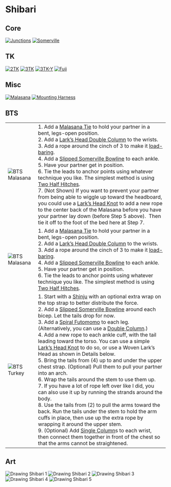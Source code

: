 # Shibari

## Core

[![Junctions](/shibari.junctions/assets/junctions.jpg)](/shibari.junctions) 
[![Somerville](/shibari.somerville.bowline/assets/Sommerville-Bowline-12.jpg)](/shibari.somerville.bowline)

## TK

[![2TK](/shibari.tk.2/assets/2TK-500x500.jpg)](/shibari.tk.2/)
[![3TK](/shibari.tk.3.x/assets/3TK-500x500.jpg)](/shibari.tk.3.x/)
[![3TK-Y](/shibari.tk.3.y/assets/3TK-Y-Harness-500x500.jpg)](/shibari.tk.3.y/)
[![Fuji](/shibari.tk.3.fuji/assets/3TK-Mount-Fuji-500x500.jpg)](/shibari.tk.3.fuji/)

## Misc

[![Malasana](/shibari.malasana.tie/assets/Malasana-28.jpg)](/shibari.malasana.tie/)
[![Mounting Harness](shibari.mounting.harness/img/Mounting-Harness-2-16.jpg)](shibari.mounting.harness)


## BTS

|                                                        |    |
| --                                                     | -- |
| ![BTS Malasana](img/bts/2023.10.14.BTS.Malasana.2.jpg) | 1. Add a [Malasana Tie](https://www.theduchy.com/malasana/) to hold your partner in a bent, legs-open position.<br/>2. Add a [Lark’s Head Double Column](https://www.theduchy.com/larks-head-double-column/) to the wrists.<br/>3. Add a rope around the cinch of 3 to make it [load-baring](https://www.theduchy.com/load-bearing-double-column/).<br/>4. Add a [Slipped Somerville Bowline](https://www.theduchy.com/somerville-bowline/#slipped-somerville-bowline) to each ankle.<br/>5. Have your partner get in position.<br/>6. Tie the leads to anchor points using whatever technique you like.  The simplest method is using [Two Half Hitches](https://www.theduchy.com/half-hitches/).<br/>7. (Not Shown) If you want to prevent your partner from being able to wiggle up toward the headboard, you could use a [Lark’s Head Knot](https://www.theduchy.com/larks-head-knot/) to add a new rope to the center back of the Malasana before you have your partner lay down (before Step 5 above).  Then tie it off to the foot of the bed here at Step 7. |
| ![BTS Malasana](img/bts/23.11.12.bts.malasana.jpg)     | 1. Add a [Malasana Tie](https://www.theduchy.com/malasana/) to hold your partner in a bent, legs-open position.<br/>2. Add a [Lark’s Head Double Column](https://www.theduchy.com/larks-head-double-column/) to the wrists.<br/>3. Add a rope around the cinch of 3 to make it [load-baring](https://www.theduchy.com/load-bearing-double-column/).<br/>4. Add a [Slipped Somerville Bowline](https://www.theduchy.com/somerville-bowline/#slipped-somerville-bowline) to each ankle.<br/>5. Have your partner get in position.<br/>6. Tie the leads to anchor points using whatever technique you like. The simplest method is using [Two Half Hitches](https://www.theduchy.com/half-hitches/).<br/> |
| ![BTS Turkey](img/bts/trussed.like.turkey.jpg)     | 1. Start with a [Shinju](https://www.theduchy.com/shinju/) with an optional extra wrap on the top strap to better distribute the force.<br/> 2. Add a [Slipped Somerville Bowline](https://www.theduchy.com/somerville-bowline/#slipped-somerville-bowline) around each bicep. Let the tails drop for now.<br/> 3. Add a [Spiral Futomomo](https://www.theduchy.com/spiral-futomomo/) to each leg. (Alternatively, you can use a [Double Column](https://www.theduchy.com/larks-head-double-column/).)<br/> 4. Add a new rope to each ankle cuff, with the tail leading toward the torso. You can use a simple [Lark’s Head Knot](https://www.theduchy.com/larks-head-knot/) to do so, or use a Woven Lark’s Head as shown in Details below.<br/> 5. Bring the tails from (4) up to and under the upper chest strap. (Optional) Pull them to pull your partner into an arch.<br/> 6. Wrap the tails around the stem to use them up.<br/> 7. If you have a lot of rope left over like I did, you can also use it up by running the strands around the body.<br/> 8. Use the tails from (2) to pull the arms toward the back. Run the tails under the stem to hold the arm cuffs in place, then use up the extra rope by wrapping it around the upper stem.<br/> 9. (Optional) Add [Single Column](https://www.theduchy.com/larks-head-single-column/)s to each wrist, then connect them together in front of the chest so that the arms cannot be straightened.<br/> |

## Art

![Drawing Shibari 1](img/art/4.advices.for.drawing.shibari.1.jpg)
![Drawing Shibari 2](img/art/4.advices.for.drawing.shibari.2.jpg)
![Drawing Shibari 3](img/art/4.advices.for.drawing.shibari.3.jpg)
![Drawing Shibari 4](img/art/4.advices.for.drawing.shibari.4.jpg)
![Drawing Shibari 5](img/art/4.advices.for.drawing.shibari.5.jpg)

<!--
<table>
<tr><th>Art</th></tr>
<tr>
 <td>4 Advices for Drawing<br><a href="./assets/misc/4.advices.for.drawing.shibari.jpg"><img src="./assets/misc/4.advices.for.drawing.shibari.jpg" /></td>
 <td></td>
 <td></td>
</tr>
<tr><th>Portland Shibari</th></tr>
<tr>
 <td>Kinoko TK<br><a href="./portland.shibari.md#20230719-kinoko-style-tk"><img src="./assets/portland.shibari/IMG_6140.HEIC" /></td>
 <td></td>
 <td></td>
</tr>
<tr><th>Core</th></tr><tr>
  <td>Square Knot<br><a href="square.knot.md"><img src="./assets/square.knot/Square-Knot-Single-Column.jpg" /></a></td>
  <td>Lark's Head<br><a href="./larks.head.md"><img src="/assets/larks.head/Larks-Head-SC-500x500.jpg" /></a></td>
</tr><tr>
  <td>Hojo Cuff<br><a href="hojo.cuff.md"><img src="./assets/hojo.cuff/Hojo-Cuff-Cover.jpg" /></a></td>
  <td>Leash<br><a href="leash.md"><img src="/assets/leash/Neck-Lead-500x500.jpg" /></a></td>
  <td>Cored Square Knot<br><a href="cored.square.knot.md"><img src="./assets/cored.square.knot/FF-Cored-Square-Knot-on-an-End.jpg" /></a></td>
</tr><tr><th>Chest Harness</th></tr><tr>
  <td>Hobble Elbow Tie<br><a href="extended.double.column.md"><img src="./assets/extended.double.column/Extended-Double-Column-500x500.jpg" /></a></td>
  <td>Bikini Harness<br><a href="bikini.harness.md"><img src="./assets/bikini.harness/bikini-harness.jpg" /></a></td>
  <td>Barre Harness<br><a href="barre.harness.md"><img src="./assets/barre.harness/Barre-Harness-500x500.jpg" /></a></td>
</tr><tr>
  <td>Munenawa Harness<br><a href="munenawa.md"><img src="./assets/munenawa/Munenawa-500x500.jpg" /></a></td>
  <td>RWR Breast Cage<br><a href="rwr.breast.cage.md"><img src="./assets/rwr.breast.cage/rwr-breast-cage.jpg" /></a></td>
</tr><tr><th>Hip Harness</th></tr><tr>
  <td>Doggy Style<br><a href="doggy.style.harness.md"><img src="./assets/doggy.style.harness/doggy-style-harness-500x500.jpg" /></a></td>
  <td>Malasana<br><a href="malasana.md"><img src="./assets/malasana/Malasana-Pose-2.jpg" /></a></td>
</tr><tr><th>Suspension</th></tr><tr>
  <td>Suspension Shinju<br><a href="suspension.shinju.md"><img src="./assets/suspension.shinju/Suspension-Shinju-500x500-1687560304865-4.jpg" /></a></td>
  <td>Swiss Seat<br><a href="swiss.seat.md"><img src="./assets/swiss.seat/Swiss-Seat-500x500.jpg" /></a></td>
  <td>Suspension Futomomo<br><a href="futomomo.for.suspension.md"><img src="/assets/futomomo.suspension/futomomo-suspension-500x500.jpg" /></a></td>
</tr><tr>
  <td>Gravity Boot<br><a href="gravity.boot.md"><img src="./assets/gravity.boot/Gravity-Boot-500x500.jpg" /></a></td>
</tr><tr>
  <td>Building Blocks: Junctions<br><a href="junctions.md"><img src="./assets/junctions/junctions.jpg" /></a></td>
  <td>Suspension Hangers<br><a href="suspension.hangers.md"><img src="./assets/suspension.hangers/Hangers-2pt-500x500.jpg" /></a></td>
  <td>Friction for Hard Points<br><a href="friction.for.hard.points.md"><img src="./assets/friction.for.hard.points/Frictions-Vine-500x500.jpg" /></a></td>
</tr><tr><th>Pretty</th></tr><tr>
  <td>Tengu<br><a href="tengu.md"><img src="./assets/tengu/Tengu.jpg" /></a></td>
  <td>Vine Futomomo<br><a href="vine.futomomo.md"><img src="./assets/vine.futomomo/Vine-Futomomo.jpg" /></a></td>
  <td>Solomon G-String<br><a href="solomon.g.string.md"><img src="./assets/solomon.g.string/Solomons-G-String.jpg" /></a></td>
</tr><tr>
  <td>Chain Stitch Corset<br><a href="chain.stitch.corset.md"><img src="/assets/chain.stitch.corset/Chain-Stitch-Corset-1-500x500.jpg" /></a></td>
  <td>Suspenders<br><a href="suspenders.garters.md"><img src="./assets/suspenders.garters/SKCrst-Garters-500x500.jpg" /></a></td>
  <td>Harley Quinn<br><a href="harley.quinn.md"><img src="./assets/square.knot.corset/Square-Knot-Corset-500x500.jpg" /></a></td>
</tr><tr>
  <td>Loop Chain Harness<br><a href="loop.chain.harness.md"><img src="./assets/loop.chain.harness/loop-chain-top.jpg" /></a></td>
  <td>Fisherman's Hobbleskirt<br><a href="fisherman.hobbleskirt.md"><img src="/assets/fisherman.hobbleskirt/Fishermans-Hobbleskirt-500x500.jpg" /></a></td>
</tr><tr><th><a href="https://www.theduchy.com/bts/#bts-tutorials" >Behind the Scene - TheDuchy</a></th></tr><tr>
  <td>Bed Bondage<br><a href="bed.bondage.md"><img src="./assets/bed.bondage/Bed-Bondage-500x500.jpg" /></a></td>
  <td><a href="/bts.return.of.kaos.md"><img src="./assets/bts/return.of.kaos.png" /></a></td>
</tr><tr>
  <td><img src="/assets//bts/bts-living-sculpture.jpg" /></td>
  <td><img src="/assets/bts/BTS.folded.into.chair.jpg" /></td>
  <td><img src="/assets/bts/bts.doggy.jpg" /></td>
</tr>
</table>
-->
